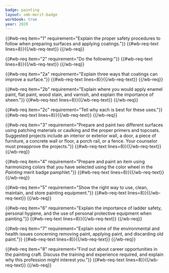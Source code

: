 ```yaml
---
badge: painting
layout: smb-merit-badge
workbook: true
year: 2020
---
```



{{#wb-req item="1" requirement="Explain the proper safety procedures to follow when preparing surfaces and applying coatings."}}
{{#wb-req-text lines=8}}{{/wb-req-text}}
{{/wb-req}}

{{#wb-req item="2" requirement="Do the following:"}}
{{#wb-req-text lines=8}}{{/wb-req-text}}
{{/wb-req}}

{{#wb-req item="2a" requirement="Explain three ways that coatings can improve a surface."}}
{{#wb-req-text lines=8}}{{/wb-req-text}}
{{/wb-req}}

{{#wb-req item="2b" requirement="Explain where you would apply enamel paint, flat paint, wood stain, and varnish, and explain the importance of sheen."}}
{{#wb-req-text lines=8}}{{/wb-req-text}}
{{/wb-req}}

{{#wb-req item="2c" requirement="Tell why each is best for these uses."}}
{{#wb-req-text lines=8}}{{/wb-req-text}}
{{/wb-req}}

{{#wb-req item="3" requirement="Prepare and paint two different surfaces using patching materials or caulking and the proper primers and topcoats. Suggested projects include an interior or exterior wall, a door, a piece of furniture, a concrete wall or floor, a porch rail, or a fence. Your counselor must preapprove the projects."}}
{{#wb-req-text lines=8}}{{/wb-req-text}}
{{/wb-req}}

{{#wb-req item="4" requirement="Prepare and paint an item using harmonizing colors that you have selected using the color wheel in the *Painting* merit badge pamphlet."}}
{{#wb-req-text lines=8}}{{/wb-req-text}}
{{/wb-req}}

{{#wb-req item="5" requirement="Show the right way to use, clean, maintain, and store painting equipment."}}
{{#wb-req-text lines=8}}{{/wb-req-text}}
{{/wb-req}}

{{#wb-req item="6" requirement="Explain the importance of ladder safety, personal hygiene, and the use of personal protective equipment when painting."}}
{{#wb-req-text lines=8}}{{/wb-req-text}}
{{/wb-req}}

{{#wb-req item="7" requirement="Explain some of the environmental and health issues concerning removing paint, applying paint, and discarding old paint."}}
{{#wb-req-text lines=8}}{{/wb-req-text}}
{{/wb-req}}

{{#wb-req item="8" requirement="Find out about career opportunities in the painting craft. Discuss the training and experience required, and explain why this profession might interest you."}}
{{#wb-req-text lines=8}}{{/wb-req-text}}
{{/wb-req}}
